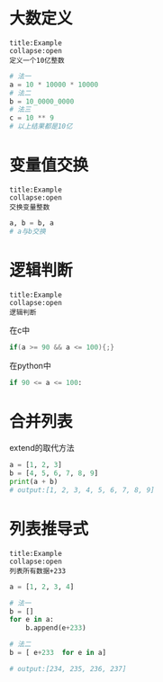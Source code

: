# 大数定义
```ad-example
title:Example
collapse:open
定义一个10亿整数
```
```python
# 法一
a = 10 * 10000 * 10000
# 法二
b = 10_0000_0000
# 法三
c = 10 ** 9
# 以上结果都是10亿
```

# 变量值交换
```ad-example
title:Example
collapse:open
交换变量整数
```
```python
a, b = b, a
# a与b交换
```

# 逻辑判断
```ad-example
title:Example
collapse:open
逻辑判断
```
在c中
```c
if(a >= 90 && a <= 100){;}
```
在python中
```python
if 90 <= a <= 100:
```

# 合并列表
extend的取代方法
```python
a = [1, 2, 3]
b = [4, 5, 6, 7, 8, 9]
print(a + b)
# output:[1, 2, 3, 4, 5, 6, 7, 8, 9]
```

# 列表推导式
```ad-example
title:Example
collapse:open
列表所有数据+233
```
```python
a = [1, 2, 3, 4]

# 法一
b = []
for e in a:
    b.append(e+233)

# 法二
b = [ e+233  for e in a]

# output:[234, 235, 236, 237]
```
